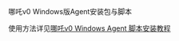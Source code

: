 哪吒v0 Windows版Agent安装包与脚本

使用方法详见[哪吒v0 Windows Agent 脚本安装教程](https://www.nodeseek.com/post-255928-1)
